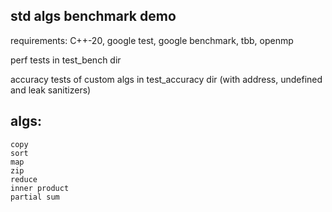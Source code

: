 ## std algs benchmark demo

requirements: C++-20, google test, google benchmark, tbb, openmp

perf tests in test_bench dir

accuracy tests of custom algs in test_accuracy dir (with address, undefined and leak sanitizers)

## algs:
    copy
    sort
    map
    zip
    reduce
    inner product
    partial sum